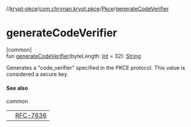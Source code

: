 //[krypt-pkce](../../../index.md)/[com.chrynan.krypt.pkce](../index.md)/[Pkce](index.md)/[generateCodeVerifier](generate-code-verifier.md)

# generateCodeVerifier

[common]\
fun [generateCodeVerifier](generate-code-verifier.md)(byteLength: [Int](https://kotlinlang.org/api/latest/jvm/stdlib/kotlin/-int/index.html) = 32): [String](https://kotlinlang.org/api/latest/jvm/stdlib/kotlin/-string/index.html)

Generates a &quot;code_verifier&quot; specified in the PKCE protocol. This value is considered a secure key.

#### See also

common

| | |
|---|---|
|  | [RFC-7636](https://datatracker.ietf.org/doc/html/rfc7636#section-4.1) |
